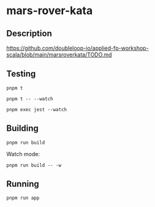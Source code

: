 # mars-rover-kata

## Description

https://github.com/doubleloop-io/applied-fp-workshop-scala/blob/main/marsroverkata/TODO.md

## Testing

`pnpm t`

`pnpm t -- --watch`

`pnpm exec jest --watch`

## Building

`pnpm run build`

Watch mode:

`pnpm run build -- -w`

## Running

`pnpm run app`
